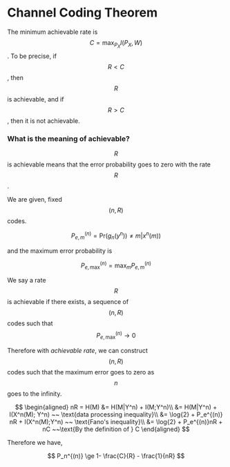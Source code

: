 # Channel Coding Theorem

The minimum achievable rate is $$C= \max_{P_X} I(P_X , W)$$. To be precise, if $$R< C$$, then $$R$$ is achievable, and if $$R>C$$, then it is not achievable.

### What is the meaning of achievable?

$$R$$ is achievable means that the error probability goes to zero with the rate $$R$$.

We are given, fixed $$(n, R)$$ codes.

$$
P_{e,m}^{(n)} = \text{Pr}(g_n(y^n)) \ne m| x^n(m))
$$

and the maximum error probability is&#x20;

$$P_{e, \text{max}}^{(n)} = \max_m P_{e,m}^{(n)}$$&#x20;

We say a rate $$R$$ is achievable if there exists, a sequence of $$(n, R)$$ codes such that $$P_{e, \text{max}}^{(n)} \rightarrow 0$$

Therefore with _achievable rate_, we can construct $$(n, R)$$ codes such that the maximum error goes to zero as $$n$$ goes to the infinity.

$$
\begin{aligned} nR = H(M) &= H(M|Y^n) + I(M;Y^n)\\ &= H(M|Y^n) + I(X^n(M); Y^n) ~~ \text{data processing inequality}\\ &= \log{2} + P_e^{(n)} nR + I(X^n(M);Y^n) ~~ \text{Fano's inequality}\\ &= \log{2} + P_e^{(n)}nR + nC ~~\text{By the definition of } C \end{aligned}
$$

Therefore we have,

$$
P_n^{(n)} \ge 1- \frac{C}{R} - \frac{1}{nR}
$$
